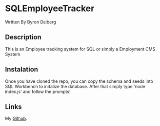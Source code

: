 # SQLEmployeeTracker

Written By Byron Dalberg

## Description

This is an Employee tracking system for SQL or simply a Employment CMS System

## Instalation

Once you have cloned the repo, you can copy the schema and seeds into SQL Workbench to initalize the database. After that simply type 'node index.js' and follow the prompts!

## Links

My [Github](https://github.com/YourAverageCat/SQLEmployeeTracker).